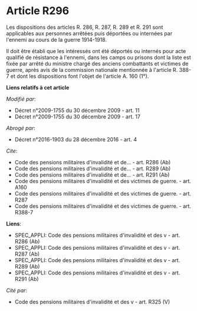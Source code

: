 # Article R296

Les dispositions des articles R. 286, R. 287, R. 289 et R. 291 sont applicables aux personnes arrêtées puis déportées ou
internées par l'ennemi au cours de la guerre 1914-1918. 

Il doit être établi que les intéressés ont été déportés ou internés pour acte qualifié de résistance à l'ennemi, dans les
camps ou prisons dont la liste est fixée par arrêté du ministre chargé des anciens combattants et victimes de guerre, après
avis de la commission nationale mentionnée à l'article R. 388-7 et dont les dispositions font l'objet de l'article A. 160
(1°).

**Liens relatifs à cet article**

_Modifié par_:

  - Décret n°2009-1755 du 30 décembre 2009 - art. 11
  - Décret n°2009-1755 du 30 décembre 2009 - art. 17

_Abrogé par_:

  - Décret n°2016-1903 du 28 décembre 2016 - art. 4

_Cite_:

  - Code des pensions militaires d'invalidité et de... - art. R286 (Ab)
  - Code des pensions militaires d'invalidité et de... - art. R289 (Ab)
  - Code des pensions militaires d'invalidité et de... - art. R291 (Ab)
  - Code des pensions militaires d'invalidité et des victimes de guerre. - art. A160
  - Code des pensions militaires d'invalidité et des victimes de guerre. - art. R287
  - Code des pensions militaires d'invalidité et des victimes de guerre. - art. R388-7

**Liens**:

  - SPEC_APPLI: Code des pensions militaires d'invalidité et des v - art. R286 (Ab)
  - SPEC_APPLI: Code des pensions militaires d'invalidité et des v - art. R287 (Ab)
  - SPEC_APPLI: Code des pensions militaires d'invalidité et des v - art. R289 (Ab)
  - SPEC_APPLI: Code des pensions militaires d'invalidité et des v - art. R291 (Ab)

_Cité par_:

  - Code des pensions militaires d'invalidité et des v - art. R325 (V)
